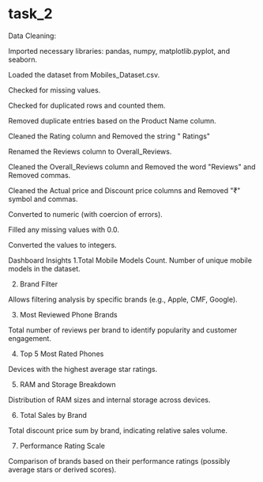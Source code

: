 # task_2

Data Cleaning: 

Imported necessary libraries: pandas, numpy, matplotlib.pyplot, and seaborn.

Loaded the dataset from Mobiles_Dataset.csv.

Checked for missing values.

Checked for duplicated rows and counted them.

Removed duplicate entries based on the Product Name column.

Cleaned the Rating column and Removed the string " Ratings"

Renamed the Reviews column to Overall_Reviews.

Cleaned the Overall_Reviews column and Removed the word "Reviews" and Removed commas.

Cleaned the Actual price and Discount price columns and Removed "₹" symbol and commas.

Converted to numeric (with coercion of errors).

Filled any missing values with 0.0.

Converted the values to integers.

Dashboard Insights
1.Total Mobile Models Count.
Number of unique mobile models in the dataset.

2. Brand Filter

Allows filtering analysis by specific brands (e.g., Apple, CMF, Google).

3. Most Reviewed Phone Brands

Total number of reviews per brand to identify popularity and customer engagement.

4. Top 5 Most Rated Phones

Devices with the highest average star ratings.

5. RAM and Storage Breakdown

Distribution of RAM sizes and internal storage across devices.

6. Total Sales by Brand

Total discount price sum by brand, indicating relative sales volume.

7. Performance Rating Scale

Comparison of brands based on their performance ratings (possibly average stars or derived scores).
